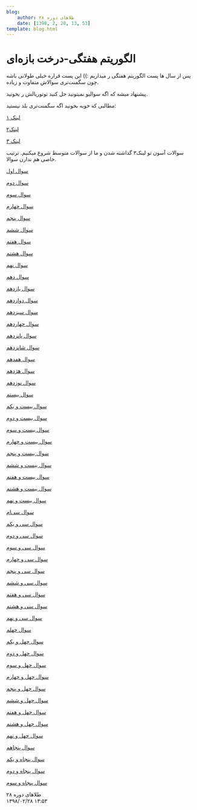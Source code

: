 ```yaml
---
blog:
    author: طلاهای دوره ۲۸
    date: [1398, 2, 28, 13, 53]
template: blog.html
---
```

# الگوریتم هفتگی-درخت بازه‌ای

<div class="cnt">
<p>پس از سال ها پست الگوریتم هفتگی ر میذاریم :)) این پست قراره خیلی طولانی باشه چون سگمنت‌تری سوالاش متفاوت و زیاده.</p>
<p>پیشنهاد میشه که اگه سوالیو نمیتونید حل کنید توتوریالش ر بخونید.</p>
<p></p>
<p>مطالبی که خوبه بخونید اگه سگمنت‌تری بلد نیستید:</p>
<p><a href="https://cp-algorithms.com/data_structures/segment_tree.html" target="_blank">لینک ۱</a></p>
<p><a href="https://cp-algorithms.com/data_structures/fenwick.html" target="_blank">لینک۲ </a></p>
<p><a href="https://codeforces.com/blog/entry/15890" target="_blank">لینک ۳</a></p>

<p>سوالات آسون تو لینک۳ گذاشته شدن و ما از سوالات متوسط شروع میکنیم. ترتیب خاصی هم ندارن سوالا.</p>
<p><a href="https://codeforces.com/problemset/problem/796/F" target="_blank">سوال اول</a></p>
<p><a href="https://codeforces.com/problemset/problem/1076/G" target="_blank">سوال دوم</a></p>
<p><a href="https://codeforces.com/problemset/problem/793/F" target="_blank">سوال سوم</a></p>
<p><a href="https://codeforces.com/problemset/problem/392/D" target="_blank">سوال چهارم</a></p>
<p><a href="https://codeforces.com/problemset/problem/533/A" target="_blank">سوال پنجم</a></p>
<p><a href="https://codeforces.com/problemset/problem/407/E" target="_blank">سوال ششم</a></p>
<p><a href="https://codeforces.com/problemset/problem/717/F" target="_blank">سوال هفتم</a></p>
<p><a href="https://codeforces.com/problemset/problem/1114/F" target="_blank">سوال هشتم</a></p>
<p><a href="https://codeforces.com/problemset/problem/1004/F" target="_blank">سوال نهم</a></p>
<p><a href="https://codeforces.com/contest/420/problem/D" target="_blank">سوال دهم</a></p>
<p><a href="https://szkopul.edu.pl/problemset/problem/Kmofhbw9cTx06gSZg-C5MiBU/site/?key=statement" target="_blank">سوال یازدهم</a></p>
<p><a href="https://szkopul.edu.pl/problemset/problem/-7cqC3RrH4e-Ar7DWy4GKzLv/site/?key=statement" target="_blank">سوال دوازدهم</a></p>
<p><a href="https://szkopul.edu.pl/problemset/problem/0KG8REkSLNnY5sVkm7Aei_R7/site/?key=statement" target="_blank">سوال سیزدهم</a></p>
<p><a href="https://codeforces.com/problemset/problem/173/E" target="_blank">سوال چهاردهم</a></p>
<p><a href="https://codeforces.com/problemset/problem/301/D" target="_blank">سوال پانزدهم</a></p>
<p><a href="https://codeforces.com/problemset/problem/597/C" target="_blank">سوال شانزدهم</a></p>
<p><a href="https://codeforces.com/problemset/problem/61/E" target="_blank">سوال هفدهم</a></p>
<p><a href="https://codeforces.com/problemset/problem/220/E" target="_blank">سوال هژدهم</a></p>
<p><a href="https://codeforces.com/problemset/problem/459/D" target="_blank">سوال نوزدهم</a></p>
<p><a href="https://codeforces.com/problemset/problem/749/E" target="_blank">سوال بیستم</a></p>
<p><a href="https://codeforces.com/problemset/problem/703/D" target="_blank">سوال بیست و یکم</a></p>
<p><a href="https://codeforces.com/problemset/problem/375/D" target="_blank">سوال بیست و دوم</a></p>
<p><a href="https://codeforces.com/problemset/problem/540/E" target="_blank">سوال بیست و سوم</a></p>
<p><a href="https://codeforces.com/problemset/problem/679/E" target="_blank">سوال بیست و چهارم</a></p>
<p><a href="https://codeforces.com/problemset/problem/438/D" target="_blank">سوال بیست و پنجم</a></p>
<p><a href="https://codeforces.com/problemset/problem/240/F" target="_blank">سوال بیست و ششم</a></p>
<p><a href="https://codeforces.com/problemset/problem/191/E" target="_blank">سوال بیست و هفتم</a></p>
<p><a href="https://codeforces.com/problemset/problem/445/E" target="_blank">سوال بیست و هشتم</a></p>
<p><a href="https://codeforces.com/problemset/problem/526/F" target="_blank">سوال بیست و نهم </a></p>
<p><a href="https://codeforces.com/problemset/problem/1117/G" target="_blank">سوال سی‌ام</a></p>
<p><a href="https://codeforces.com/problemset/problem/1110/F" target="_blank">سوال سی و یکم</a></p>
<p><a href="https://codeforces.com/problemset/problem/1109/E" target="_blank">سوال سی و دوم</a></p>
<p><a href="https://codeforces.com/problemset/problem/1089/K" target="_blank">سوال سی و سوم</a></p>
<p><a href="https://codeforces.com/contest/1091/problem/E" target="_blank">سوال سی و چهارم</a></p>
<p><a href="https://codeforces.com/problemset/problem/1080/F" target="_blank">سوال سی و پنجم</a></p>
<p><a href="https://codeforces.com/problemset/problem/1044/F" target="_blank">سوال سی و ششم</a></p>
<p><a href="https://codeforces.com/contest/1062/problem/E" target="_blank">سوال سی و هفتم</a></p>
<p><a href="https://codeforces.com/problemset/problem/1037/F" target="_blank">سوال سی و هشتم</a></p>
<p><a href="https://codeforces.com/problemset/problem/319/E" target="_blank">سوال سی و نهم</a></p>
<p><a href="https://codeforces.com/problemset/problem/258/E" target="_blank">سوال چهلم</a></p>
<p><a href="https://codeforces.com/problemset/problem/351/D" target="_blank">سوال چهل و یکم</a></p>
<p><a href="https://codeforces.com/problemset/problem/817/F" target="_blank">سوال چهل و دوم</a></p>
<p><a href="https://codeforces.com/problemset/gymProblem/101234/A" target="_blank">سوال چهل و سوم</a></p>
<p><a href="https://www.spoj.com/problems/MKTHNUM/" target="_blank">سوال چهل و چهارم</a></p>
<p><a href="https://quera.ir/problemset/olympiad/18081/%D8%B3%D8%A4%D8%A7%D9%84-%D8%AF%D8%A7%D8%AF%D9%87-%D8%B3%D8%A7%D8%AE%D8%AA%D8%A7%D8%B1-%D9%85%D8%AC%D8%AA%D8%A8%DB%8C-%D9%88-%D8%AF%D8%B1%D8%A8%D9%86%D8%AF-%D9%86%D8%A8%D9%88%D8%AF%D9%86" target="_blank">سوال چهل و پنجم</a></p>
<p><a href="https://quera.ir/problemset/olympiad/18079/%D8%B3%D8%A4%D8%A7%D9%84-%D8%AF%D8%A7%D8%AF%D9%87-%D8%B3%D8%A7%D8%AE%D8%AA%D8%A7%D8%B1-%D9%85%D8%AC%D8%AA%D8%A8%DB%8C-%D9%88-%DA%A9%D8%A7%D8%B1%D8%AA%D8%A8%D8%A7%D8%B2%DB%8C" target="_blank">سوال چهل و ششم</a></p>
<p><a href="https://quera.ir/problemset/olympiad/9802/%D8%B3%D8%A4%D8%A7%D9%84-%D8%AF%D8%A7%D8%AF%D9%87-%D8%B3%D8%A7%D8%AE%D8%AA%D8%A7%D8%B1-%D8%AF%D9%88%D8%B1%D9%87-%DB%B2%DB%B6-%DA%86%D8%A7%D9%87-%D9%86%D9%81%D8%AA" target="_blank">سوال چهل و هفتم</a></p>
<p><a href="https://quera.ir/problemset/olympiad/9801/%D8%B3%D8%A4%D8%A7%D9%84-%D8%AF%D8%A7%D8%AF%D9%87-%D8%B3%D8%A7%D8%AE%D8%AA%D8%A7%D8%B1-%D8%AF%D9%88%D8%B1%D9%87-%DB%B2%DB%B6-%D9%BE%D8%A7%D9%84%D8%AA" target="_blank">سوال چهل و هشتم</a></p>
<p><a href="https://quera.ir/problemset/olympiad/submissions/725/%D8%B3%D8%A4%D8%A7%D9%84-%D8%AF%D8%A7%D8%AF%D9%87-%D8%B3%D8%A7%D8%AE%D8%AA%D8%A7%D8%B1-%D8%AF%D9%88%D8%B1%D9%87-%DB%B2%DB%B5-%D8%AF%DA%A9%D9%85%D9%87%D9%87%D8%A7" target="_blank">سوال چهل و نهم</a></p>
<p><a href="https://quera.ir/problemset/olympiad/546/%D8%B3%D8%A4%D8%A7%D9%84-%D8%AF%D8%A7%D8%AF%D9%87-%D8%B3%D8%A7%D8%AE%D8%AA%D8%A7%D8%B1-%D8%AE%D9%84%D8%A7%D9%82%D8%A7%D9%86%D9%87-%D8%AF%D9%88%D8%B1%D9%87-%DB%B2%DB%B5-%DA%86%D8%B1%D8%A7%D8%BA%D9%87%D8%A7" target="_blank">سوال پنجاهم</a></p>
<p><a href="https://quera.ir/problemset/olympiad/531/%D8%B3%D8%A4%D8%A7%D9%84-%D8%AF%D8%A7%D8%AF%D9%87-%D8%B3%D8%A7%D8%AE%D8%AA%D8%A7%D8%B1-%D8%AF%D9%88%D8%B1%D9%87-%DB%B2%DB%B4-%D8%AC%D8%B2%DB%8C%D8%B1%D9%87" target="_blank">سوال پنجاه و یکم</a></p>
<p><a href="https://quera.ir/problemset/olympiad/517/%D8%B3%D8%A4%D8%A7%D9%84-%D8%AF%D8%A7%D8%AF%D9%87-%D8%B3%D8%A7%D8%AE%D8%AA%D8%A7%D8%B1-%D8%AF%D9%88%D8%B1%D9%87-%DB%B2%DB%B4-%DA%86%D8%B1%D8%A7%D8%BA-%D9%87%D8%A7%DB%8C-%D8%A2%D8%B2%D8%A7%D8%AF%D8%B1%D8%A7%D9%87" target="_blank">سوال پنجاه و دوم</a></p>
<p><a href="https://quera.ir/problemset/olympiad/513/%D8%B3%D8%A4%D8%A7%D9%84-%D8%AF%D8%A7%D8%AF%D9%87-%D8%B3%D8%A7%D8%AE%D8%AA%D8%A7%D8%B1-%D8%AF%D9%88%D8%B1%D9%87-%DB%B2%DB%B4-%D9%85%D8%B2%D8%B1%D8%B9%D9%87" target="_blank">سوال پنجاه و سوم</a></p>
</div>

<div class="blog-info">
    <div class="blog-author">طلاهای دوره ۲۸</div>
    <div class="blog-date">۱۳۹۸/۰۲/۲۸ ۱۳:۵۳</div>
</div>


